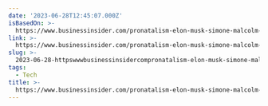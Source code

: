 ```yaml
---
date: '2023-06-28T12:45:07.000Z'
isBasedOn: >-
  https://www.businessinsider.com/pronatalism-elon-musk-simone-malcolm-collins-underpopulation-breeding-tech-2022-11
link: >-
  https://www.businessinsider.com/pronatalism-elon-musk-simone-malcolm-collins-underpopulation-breeding-tech-2022-11
slug: >-
  2023-06-28-httpswwwbusinessinsidercompronatalism-elon-musk-simone-malcolm-collins-underpopulation-breeding-tech-2022-11
tags:
  - Tech
title: >-
  https://www.businessinsider.com/pronatalism-elon-musk-simone-malcolm-collins-underpopulation-breeding-tech-2022-11
---
```


